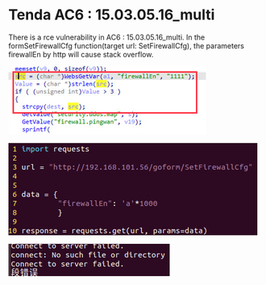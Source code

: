 # Tenda AC6 : 15.03.05.16_multi

There is a rce vulnerability in AC6 : 15.03.05.16_multi. In the formSetFirewallCfg function(target url: SetFirewallCfg), the parameters firewallEn by http will cause stack overflow.


![](17_1.png)



![](17_2.png)



![](17_3.png)
